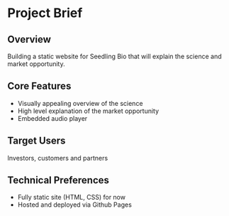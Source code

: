 # Project Brief

## Overview
Building a static website for Seedling Bio that will explain the science and market opportunity.

## Core Features
- Visually appealing overview of the science
- High level explanation of the market opportunity
- Embedded audio player 

## Target Users
Investors, customers and partners

## Technical Preferences
- Fully static site (HTML, CSS) for now
- Hosted and deployed via Github Pages
